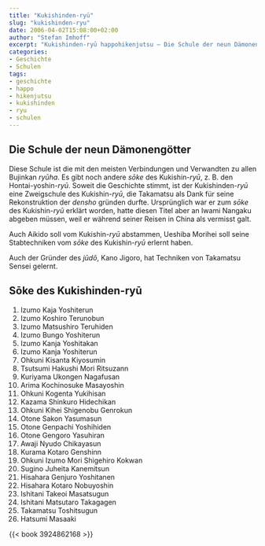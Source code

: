 ```yaml
---
title: "Kukishinden-ryū"
slug: "kukishinden-ryu"
date: 2006-04-02T15:08:00+02:00
author: "Stefan Imhoff"
excerpt: "Kukishinden-ryū happohikenjutsu – Die Schule der neun Dämonengötter, entstanden aus dem Kukishin Ryu."
categories:
- Geschichte
- Schulen
tags:
- geschichte
- happo
- hikenjutsu
- kukishinden
- ryu
- schulen
---
```


## Die Schule der neun Dämonengötter

Diese Schule ist die mit den meisten Verbindungen und Verwandten zu allen Bujinkan *ryūha*. Es gibt noch andere *sōke* des Kukishin-*ryū*, z. B. den Hontai-yoshin-*ryū*. Soweit die Geschichte stimmt, ist der Kukishinden-*ryū* eine Zweigschule des Kukishin-*ryū*, die Takamatsu als Dank für seine Rekonstruktion der *densho* gründen durfte. Ursprünglich war er zum *sōke* des Kukishin-*ryū* erklärt worden, hatte diesen Titel aber an Iwami Nangaku abgeben müssen, weil er während seiner Reisen in China als vermisst galt.

Auch Aikido soll vom Kukishin-*ryū* abstammen, Ueshiba Morihei soll seine Stabtechniken vom *sōke* des Kukishin-*ryū* erlernt haben.

Auch der Gründer des *jūdō*, Kano Jigoro, hat Techniken von Takamatsu Sensei gelernt.

## Sōke des Kukishinden-ryū

1. Izumo Kaja Yoshiterun
2. Izumo Koshiro Terunobun
3. Izumo Matsushiro Teruhiden
4. Izumo Bungo Yoshiterun
5. Izumo Kanja Yoshitakan
6. Izumo Kanja Yoshiterun
7. Ohkuni Kisanta Kiyosumin
8. Tsutsumi Hakushi Mori Ritsuzann
9. Kuriyama Ukongen Nagafusan
10. Arima Kochinosuke Masayoshin
11. Ohkuni Kogenta Yukihisan
12. Kazama Shinkuro Hidechikan
13. Ohkuni Kihei Shigenobu Genrokun
14. Otone Sakon Yasumasun
15. Otone Genpachi Yoshihiden
16. Otone Gengoro Yasuhiran
17. Awaji Nyudo Chikayasun
18. Kurama Kotaro Genshinn
19. Ohkuni Izumo Mori Shigehiro Kokwan
20. Sugino Juheita Kanemitsun
21. Hisahara Genjuro Yoshitanen
22. Hisahara Kotaro Nobuyoshin
23. Ishitani Takeoi Masatsugun
24. Ishitani Matsutaro Takagagen
25. Takamatsu Toshitsugun
26. Hatsumi Masaaki

{{< book 3924862168 >}}
